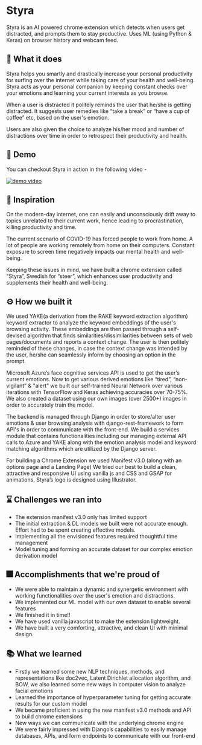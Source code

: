 # Styra

Styra is an AI powered chrome extension which detects when users get distracted, and prompts them to stay productive. Uses ML (using Python & Keras) on browser history and webcam feed.

## 🎉 What it does

Styra helps you smartly and drastically increase your personal productivity for surfing over the internet while taking care of your health and well-being. Styra acts as your personal companion by keeping constant checks over your emotions and learning your current interests as you browse.

When a user is distracted it politely reminds the user that he/she is getting distracted. It suggests user remedies like “take a break” or “have a cup of coffee” etc, based on the user's emotion.

Users are also given the choice to analyze his/her mood and number of distractions over time in order to retrospect their productivity and health.

## 👀 Demo

You can checkout Styra in action in the following video -

[![demo video](https://i.imgur.com/xJ5CmTa.png)](https://www.youtube.com/watch?v=YxxHXsnLhS4)

## 🚀 Inspiration

On the modern-day internet, one can easily and unconsciously drift away to topics unrelated to their current work, hence leading to procrastination, killing productivity and time.

The current scenario of COVID-19 has forced people to work from home. A lot of people are working remotely from home on their computers. Constant exposure to screen time negatively impacts our mental health and well-being.

Keeping these issues in mind, we have built a chrome extension called “Styra”, Swedish for “steer”, which enhances user productivity and supplements their health and well-being.

## ⚙️ How we built it

We used YAKE(a derivation from the RAKE keyword extraction algorithm) keyword extractor to analyze the keyword embeddings of the user's browsing activity. These embeddings are then passed through a self-devised algorithm that finds similarities/dissimilarities between sets of web pages/documents and reports a context change. The user is then politely reminded of these changes, in case the context change was intended by the user, he/she can seamlessly inform by choosing an option in the prompt.

Microsoft Azure’s face cognitive services API is used to get the user’s current emotions. Now to get various derived emotions like “tired”, “non-vigilant” & "alert" we built our self-trained Neural Network over various iterations with TensorFlow and Keras achieving accuracies over 70-75%. We also created a dataset using our own images (over 2500+) images in order to accurately train the model.

The backend is managed through Django in order to store/alter user emotions & user browsing analysis with django-rest-framework to form API's in order to communicate with the front-end. We build a services module that contains functionalities including our managing external API calls to Azure and YAKE along with the emotion analysis model and keyword matching algorithms which are utilized by the Django server.

For building a Chrome Extension we used Manifest v3.0 (along with an options page and a Landing Page) We tried our best to build a clean, attractive and responsive UI using vanilla js and CSS and GSAP for animations. Styra’s logo is designed using Illustrator.

## ⌛ Challenges we ran into

- The extension manifest v3.0 only has limited support
- The initial extraction & DL models we built were not accurate enough. Effort had to be spent creating effective models.
- Implementing all the envisioned features required thoughtful time management
- Model tuning and forming an accurate dataset for our complex emotion derivation model

## 🎆 Accomplishments that we're proud of

- We were able to maintain a dynamic and synergetic environment with working functionalities over the user's emotion and distractions.
- We implemented our ML model with our own dataset to enable several features
- We finished it in time!!
- We have used vanilla javascript to make the extension lightweight.
- We have built a very comforting, attractive, and clean UI with minimal design.

## 📚 What we learned

- Firstly we learned some new NLP techniques, methods, and representations like doc2vec, Latent Dirichlet allocation algorithm, and BOW, we also learned some new ways in computer vision to analyze facial emotions
- Learned the importance of hyperparameter tuning for getting accurate results for our custom model
- We became proficient in using the new manifest v3.0 methods and API to build chrome extensions
- New ways we can communicate with the underlying chrome engine
- We were fairly impressed with Django’s capabilities to easily manage databases, APIs, and form endpoints to communicate with our front-end
